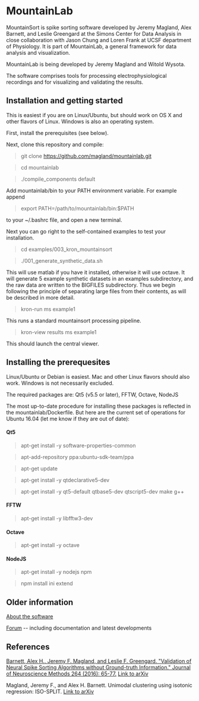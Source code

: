# MountainLab

MountainSort is spike sorting software developed by Jeremy Magland, Alex Barnett, and Leslie Greengard at the Simons Center for Data Analysis in close collaboration with Jason Chung and Loren Frank at UCSF department of Physiology. It is part of MountainLab, a general framework for data analysis and visualization.

MountainLab is being developed by Jeremy Magland and Witold Wysota.

The software comprises tools for processing electrophysiological recordings and for visualizing and validating the results.

## Installation and getting started

This is easiest if you are on Linux/Ubuntu, but should work on OS X and other flavors of Linux. Windows is also an operating system.

First, install the prerequisites (see below).

Next, clone this repository and compile:

> git clone https://github.com/magland/mountainlab.git

> cd mountainlab

> ./compile_components default

Add mountainlab/bin to your PATH environment variable. For example append

> export PATH=/path/to/mountainlab/bin:$PATH

to your ~/.bashrc file, and open a new terminal.

Next you can go right to the self-contained examples to test your installation.

> cd examples/003_kron_mountainsort

> ./001_generate_synthetic_data.sh

This will use matlab if you have it installed, otherwise it will use octave. It will generate 5 example synthetic datasets in an examples subdirectory, and the raw data are written to the BIGFILES subdirectory. Thus we begin following the principle of separating large files from their contents, as will be described in more detail.

> kron-run ms example1

This runs a standard mountainsort processing pipeline.

> kron-view results ms example1

This should launch the central viewer.

## Installing the prerequesites

Linux/Ubuntu or Debian is easiest. Mac and other Linux flavors should also work. Windows is not necessarily excluded.

The required packages are: Qt5 (v5.5 or later), FFTW, Octave, NodeJS

The most up-to-date procedure for installing these packages is reflected in the mountainlab/Dockerfile. But here are the current set of operations for Ubuntu 16.04 (let me know if they are out of date):

#### Qt5
> apt-get install -y software-properties-common

> apt-add-repository ppa:ubuntu-sdk-team/ppa

> apt-get update

> apt-get install -y qtdeclarative5-dev

> apt-get install -y qt5-default qtbase5-dev qtscript5-dev make g++

#### FFTW
> apt-get install -y libfftw3-dev

#### Octave
> apt-get install -y octave

#### NodeJS
> apt-get install -y nodejs npm

> npm install ini extend

## Older information

[About the software](https://mountainlab.vbulletin.net/articles/22-about-mountainlab)

[Forum](https://mountainlab.vbulletin.net/) -- including documentation and latest developments

## References

[Barnett, Alex H., Jeremy F. Magland, and Leslie F. Greengard. "Validation of Neural Spike Sorting Algorithms without Ground-truth Information." Journal of Neuroscience Methods 264 (2016): 65-77.](http://www.ncbi.nlm.nih.gov/pubmed/26930629) [Link to arXiv](http://arxiv.org/abs/1508.06936)

Magland, Jeremy F., and Alex H. Barnett. Unimodal clustering using isotonic regression: ISO-SPLIT. [Link to arXiv](http://arxiv.org/abs/1508.04841)

